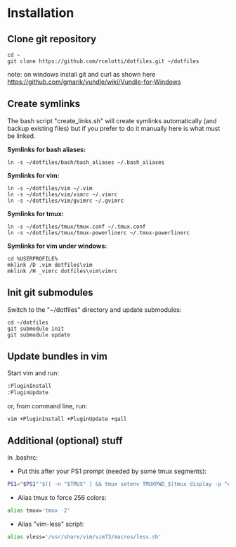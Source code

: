 # Installation


## Clone git repository
```console
cd ~
git clone https://github.com/rcelotti/dotfiles.git ~/dotfiles
```
note: on windows install git and curl as shown here
https://github.com/gmarik/vundle/wiki/Vundle-for-Windows


## Create symlinks
The bash script "create_links.sh" will create symlinks automatically 
(and backup existing files) but if you prefer to do it manually here 
is what must be linked.

**Symlinks for bash aliases:**
```console
ln -s ~/dotfiles/bash/bash_aliases ~/.bash_aliases
```

**Symlinks for vim:**
```console
ln -s ~/dotfiles/vim ~/.vim
ln -s ~/dotfiles/vim/vimrc ~/.vimrc
ln -s ~/dotfiles/vim/gvimrc ~/.gvimrc
```

**Symlinks for tmux:**
```console
ln -s ~/dotfiles/tmux/tmux.conf ~/.tmux.conf
ln -s ~/dotfiles/tmux/tmux-powerlinerc ~/.tmux-powerlinerc
```

**Symlinks for vim under windows:**
```console
cd %USERPROFILE%
mklink /D .vim dotfiles\vim
mklink /H _vimrc dotfiles\vim\vimrc
```


## Init git submodules
Switch to the "~/dotfiles" directory and update submodules:
```console
cd ~/dotfiles
git submodule init
git submodule update
```


## Update bundles in vim
Start vim and run:
```bash
:PluginInstall
:PluginUpdate
```

or, from command line, run:
```console
vim +PluginInstall +PluginUpdate +qall
```


## Additional (optional) stuff
In .bashrc:
* Put this after your PS1 prompt (needed by some tmux segments):
```bash
PS1="$PS1"'$([ -n "$TMUX" ] && tmux setenv TMUXPWD_$(tmux display -p "#D" | tr -d %) "$PWD")'
``` 

* Alias tmux to force 256 colors:
```bash
alias tmux='tmux -2'
``` 

* Alias "vim-less" script:
```bash   
alias vless='/usr/share/vim/vim73/macros/less.sh'
``` 



    
